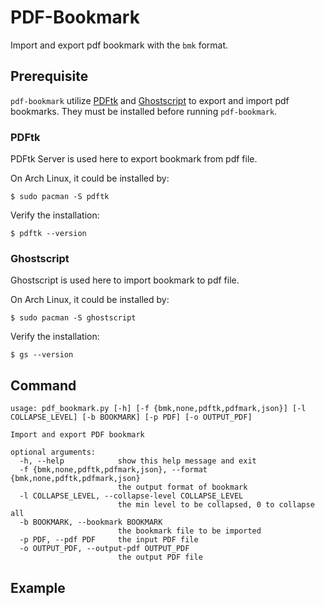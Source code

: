 # PDF-Bookmark

Import and export pdf bookmark with the `bmk` format.


## Prerequisite

`pdf-bookmark` utilize
[PDFtk](https://www.pdflabs.com/tools/pdftk-server/)
and [Ghostscript](https://www.ghostscript.com/)
to export and import pdf bookmarks.
They must be installed before running `pdf-bookmark`.


### PDFtk

PDFtk Server is used here to export bookmark from pdf file.

On Arch Linux, it could be installed by:

```shell
$ sudo pacman -S pdftk
```

Verify the installation:

```shell
$ pdftk --version
```


### Ghostscript

Ghostscript is used here to import bookmark to pdf file.

On Arch Linux, it could be installed by:

```shell
$ sudo pacman -S ghostscript
```

Verify the installation:

```shell
$ gs --version
```


## Command

```
usage: pdf_bookmark.py [-h] [-f {bmk,none,pdftk,pdfmark,json}] [-l COLLAPSE_LEVEL] [-b BOOKMARK] [-p PDF] [-o OUTPUT_PDF]

Import and export PDF bookmark

optional arguments:
  -h, --help            show this help message and exit
  -f {bmk,none,pdftk,pdfmark,json}, --format {bmk,none,pdftk,pdfmark,json}
                        the output format of bookmark
  -l COLLAPSE_LEVEL, --collapse-level COLLAPSE_LEVEL
                        the min level to be collapsed, 0 to collapse all
  -b BOOKMARK, --bookmark BOOKMARK
                        the bookmark file to be imported
  -p PDF, --pdf PDF     the input PDF file
  -o OUTPUT_PDF, --output-pdf OUTPUT_PDF
                        the output PDF file
```


## Example
